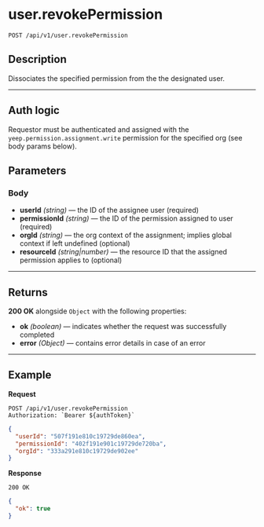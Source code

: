 # user.revokePermission

`POST /api/v1/user.revokePermission`

## Description

Dissociates the specified permission from the the designated user.

***

## Auth logic

Requestor must be authenticated and assigned with the `yeep.permission.assignment.write` permission for the specified org (see body params below).

## Parameters

### Body

- **userId** _(string)_ — the ID of the assignee user (required)
- **permissionId** _(string)_ — the ID of the permission assigned to user (required)
- **orgId** _(string)_ — the org context of the assignment; implies global context if left undefined (optional)
- **resourceId** _(string|number)_ — the resource ID that the assigned permission applies to (optional)

***

## Returns

**200 OK** alongside `Object` with the following properties:

- **ok** _(boolean)_ — indicates whether the request was successfully completed
- **error** _(Object)_ — contains error details in case of an error

***

## Example

**Request**

```
POST /api/v1/user.revokePermission
Authorization: `Bearer ${authToken}`
```

``` json
{
  "userId": "507f191e810c19729de860ea",
  "permissionId": "402f191e901c19729de720ba",
  "orgId": "333a291e810c19729de902ee"
}
```

**Response**

`200 OK`

``` json
{
  "ok": true
}
```
